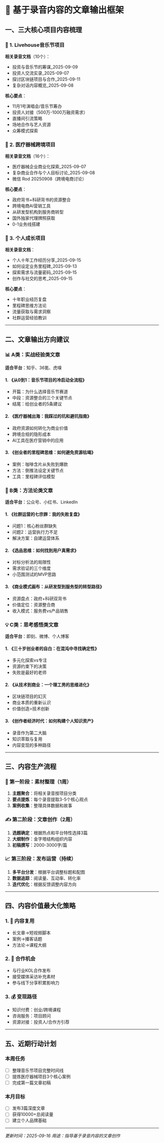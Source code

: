 # 📝 基于录音内容的文章输出框架

## 一、三大核心项目内容梳理

### 🎵 1. Livehouse音乐节项目
**相关录音文档**（10个）：
- 投资与音乐节的筹谋_2025-09-09
- 投资人交流实录_2025-09-07
- 探讨区块链项目与合作_2025-09-11
- 复杂对话内容概览_2025-09-08

**核心要点**：
- 11月1号演唱会/音乐节筹办
- 投资人对接（500万-1000万融资需求）
- 直播间引流策略
- 场地合作与艺人资源
- 众筹模式探索

### 🏥 2. 医疗器械跨境项目
**相关录音文档**（16个）：
- 医疗器械企业商业化探索_2025-09-07
- 复杂商业合作与个人目标讨论_2025-09-08
- 微信 Rod 20250908（跨境电商讨论）

**核心要点**：
- 政府背书+科研背书的资源整合
- 跨境电商AI营销工具
- 从研发型机构到服务商转型
- 国外独家代理牌照获取
- 0-1业务线搭建

### 🌱 3. 个人成长项目
**相关录音文档**：
- 个人十年工作经历分享_2025-09-15
- 如何设定业务里程碑_2025-09-13
- 探索需求与流量密码_2025-09-15
- 创作与社交的思考_2025-09-15

**核心要点**：
- 十年职业经历复盘
- 里程碑思维方法论
- 流量获取与需求洞察
- 社群运营经验教训

---

## 二、文章输出方向建议

### 📊 A类：实战经验类文章
**适合平台**：知乎、36氪、虎嗅

#### 1. 《从0到1：音乐节项目的冷启动全流程》
- 开篇：为什么选择音乐节赛道
- 中段：资源整合的三个关键节点
- 结尾：给创业者的5条建议

#### 2. 《医疗器械出海：我踩过的坑和避坑指南》
- 政府资源如何转化为商业价值
- 跨境合规的隐形成本
- AI工具在医疗营销中的应用

#### 3. 《创业者的里程碑思维：如何避免资源枯竭》
- 案例：咖啡含片从失败到爆款
- 方法：倒推法设定关键节点
- 工具：里程碑评估模型

### 🎯 B类：方法论类文章
**适合平台**：公众号、小红书、LinkedIn

#### 1. 《社群运营的七宗罪：我的失败复盘》
- 问题1：核心粉丝群缺失
- 问题2：运营执行力不足
- 解决方案：自建运营体系

#### 2. 《选品思维：如何找到用户真需求》
- 对标分析法的局限性
- 需求验证的三个维度
- 小范围测试的MVP思路

#### 3. 《商业模式画布：从研发型到服务型的转型路径》
- 资源盘点：政府+科研双背书
- 价值定位：资源整合商
- 收入模式：服务费vs产品销售

### 💡 C类：思考感悟类文章
**适合平台**：即刻、微博、个人博客

#### 1. 《三十岁创业者的自白：在混沌中寻找确定性》
- 多元化探索vs专注
- 资源约束下的决策
- 失败是最好的老师

#### 2. 《从技术到商业：一个理工男的思维进化》
- 区块链项目的幻灭
- 商业本质的重新认识
- 价值创造>技术创新

#### 3. 《创作者经济时代：如何构建个人知识资产》
- 录音作为第二大脑
- 知识萃取与复用
- 内容变现的多种路径

---

## 三、内容生产流程

### 📅 第一阶段：素材整理（1周）
1. **主题聚合**：将相关录音按项目分类
2. **要点提炼**：每个录音提取3-5个核心观点
3. **案例收集**：整理具体数据和故事

### ✍️ 第二阶段：文章创作（2周）
1. **选题确定**：根据热点和平台特性选择3篇
2. **大纲制作**：金字塔结构组织内容
3. **初稿撰写**：2000-3000字/篇

### 📈 第三阶段：发布运营（持续）
1. **多平台分发**：根据平台调整标题和配图
2. **数据追踪**：阅读量、互动率、转化率
3. **迭代优化**：根据反馈调整内容方向

---

## 四、内容价值最大化策略

### 1. 🔄 内容复用
- 长文章→短视频脚本
- 案例→播客话题
- 方法论→课程大纲

### 2. 🤝 合作机会
- 与行业KOL合作发布
- 接受媒体采访补充素材
- 参与线下分享积累影响力

### 3. 💰 变现路径
- 知识付费：创业/跨境课程
- 咨询服务：项目顾问
- 资源对接：投资人/合作方引荐

---

## 五、近期行动计划

### 本周任务
- [ ] 整理音乐节项目完整时间线
- [ ] 提炼医疗器械项目3个核心案例
- [ ] 完成第一篇文章初稿

### 本月目标
- [ ] 发布3篇深度文章
- [ ] 获得10000+总阅读量
- [ ] 建立个人品牌基础

---

*更新时间：2025-09-16*
*用途：指导基于录音内容的文章创作*